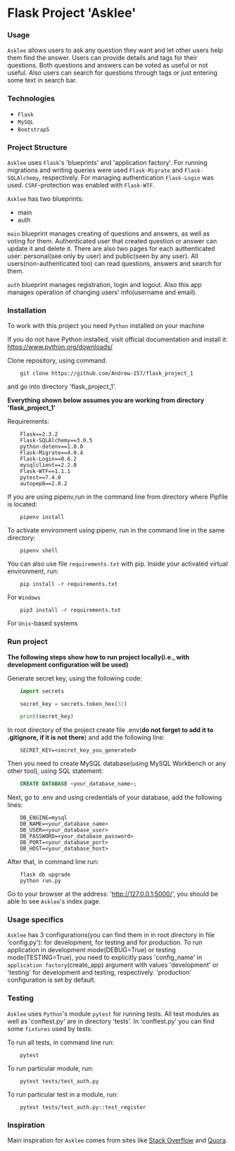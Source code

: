 # Flask Project 'Asklee'

### Usage

`Asklee` allows users to ask any question they want and let other users help them find the answer. Users can provide details and tags for their questions. Both questions and answers can be voted as useful or not useful. Also users can search for questions through tags or just entering some text in search bar.

### Technologies

* `Flask`
* `MySQL`
* `Bootstrap5`

### Project Structure

`Asklee` uses `Flask`'s 'blueprints' and 'application factory'. For running migrations and writing queries were used `Flask-Migrate` and `Flask-SQLAlchemy`, respectively. For managing authentication `Flask-Login` was used. `CSRF`-protection was enabled with `Flask-WTF`.

`Asklee` has two blueprints:
* main
* auth

`main` blueprint manages creating of questions and answers, as well as voting for them. Authenticated user that created question or answer can update it and delete it. There are also two pages for each authenticated user: personal(see only by user) and public(seen by any user). All users(non-authenticated too) can read questions, answers and search for them.

`auth` blueprint manages registration, login and logout. Also this app manages operation of changing
users' info(username and email).

### Installation

To work with this project you need `Python` installed on your machine

If you do not have Python installed, visit official documentation and install it: https://www.python.org/downloads/

Clone repository, using command:
```
    git clone https://github.com/Andrew-157/flask_project_1
```
and go into directory 'flask_project_1'.

**Everything shown below assumes you are working from directory 'flask_project_1'**

Requirements:
```
    Flask==2.3.2
    Flask-SQLAlchemy==3.0.5
    python-dotenv==1.0.0
    Flask-Migrate==4.0.4
    Flask-Login==0.6.2
    mysqlclient==2.2.0
    Flask-WTF==1.1.1
    pytest==7.4.0
    autopep8==2.0.2
```

If you are using pipenv,run in the command line from directory where Pipfile is located:
```
    pipenv install
```

To activate environment using pipenv, run in the command line in the same directory:
```
    pipenv shell
```

You can also use file `requirements.txt` with pip.
Inside your activated virtual environment, run:
```
    pip install -r requirements.txt
```
For `Windows`
```
    pip3 install -r requirements.txt
```
For `Unix`-based systems

### Run project

**The following steps show how to run project locally(i.e., with development configuration will be used)**

Generate secret key, using the following code:
```python
    import secrets

    secret_key = secrets.token_hex(32)

    print(secret_key)
```

In root directory of the project create file .env(**do not forget to add it to .gitignore, if it is not there**) and add the following line:
```
    SECRET_KEY=<secret_key_you_generated>
```

Then you need to create MySQL database(using MySQL Workbench or any other tool), using SQL statement:
```SQL
    CREATE DATABASE <your_database_name>;
```

Next, go to .env and using credentials of your database, add the following lines:
```
    DB_ENGINE=mysql
    DB_NAME=<your_database_name>
    DB_USER=<your_database_user>
    DB_PASSWORD=<your_database_password>
    DB_PORT=<your_database_port>
    DB_HOST=<your_database_host>
```

After that, in command line run:
```
    flask db upgrade
    python run.py
```

Go to your browser at the address: 'http://127.0.0.1:5000/', you should be able to see `Asklee`'s index page.

### Usage specifics

`Asklee` has 3 configurations(you can find them in in root directory in file 'config.py'): for development,
for testing and for production. To run application in development mode(DEBUG=True) or testing mode(TESTING=True), you need to explicitly pass 'config_name' in `application factory`(create_app) argument with values 'development' or 'testing' for development and testing, respectively. 'production' configuration
is set by default.

### Testing

`Asklee` uses `Python`'s module `pytest` for running tests. All test modules as well as 'conftest.py' are
in directory 'tests'. In 'conftest.py' you can find some `fixtures` used by tests.

To run all tests, in command line run:
```
    pytest
```

To run particular module, run:
```
    pytest tests/test_auth.py
```

To run particular test in a module, run:
```
    pytest tests/test_auth.py::test_register 
``` 

### Inspiration

Main inspiration for `Asklee` comes from sites like [Stack Overflow](https://stackoverflow.com/)
and [Quora](https://www.quora.com/). 